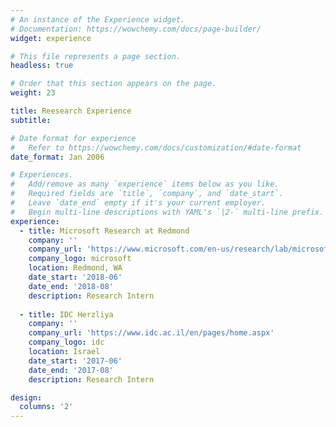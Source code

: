 ```yaml
---
# An instance of the Experience widget.
# Documentation: https://wowchemy.com/docs/page-builder/
widget: experience

# This file represents a page section.
headless: true

# Order that this section appears on the page.
weight: 23

title: Reesearch Experience
subtitle:

# Date format for experience
#   Refer to https://wowchemy.com/docs/customization/#date-format
date_format: Jan 2006

# Experiences.
#   Add/remove as many `experience` items below as you like.
#   Required fields are `title`, `company`, and `date_start`.
#   Leave `date_end` empty if it's your current employer.
#   Begin multi-line descriptions with YAML's `|2-` multi-line prefix.
experience:
  - title: Microsoft Research at Redmond
    company: ''
    company_url: 'https://www.microsoft.com/en-us/research/lab/microsoft-research-redmond/'
    company_logo: microsoft
    location: Redmond, WA
    date_start: '2018-06'
    date_end: '2018-08'
    description: Research Intern
    
  - title: IDC Herzliya 
    company: ''
    company_url: 'https://www.idc.ac.il/en/pages/home.aspx'
    company_logo: idc
    location: Israel
    date_start: '2017-06'
    date_end: '2017-08'
    description: Research Intern

design:
  columns: '2'
---
```

